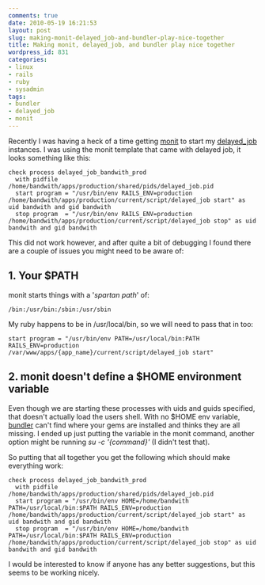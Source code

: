 ```yaml
---
comments: true
date: 2010-05-19 16:21:53
layout: post
slug: making-monit-delayed_job-and-bundler-play-nice-together
title: Making monit, delayed_job, and bundler play nice together
wordpress_id: 831
categories:
- linux
- rails
- ruby
- sysadmin
tags:
- bundler
- delayed_job
- monit
---
```


Recently I was having a heck of a time getting [monit](http://mmonit.com/monit/) to start my [delayed_job](http://github.com/collectiveidea/delayed_job) instances. I was using the monit template that came with delayed job, it looks something like this:


    
    
    check process delayed_job_bandwith_prod 
      with pidfile /home/bandwith/apps/production/shared/pids/delayed_job.pid
      start program = "/usr/bin/env RAILS_ENV=production /home/bandwith/apps/production/current/script/delayed_job start" as uid bandwith and gid bandwith 
      stop program  = "/usr/bin/env RAILS_ENV=production /home/bandwith/apps/production/current/script/delayed_job stop" as uid bandwith and gid bandwith
    



This did not work however, and after quite a bit of debugging I found there are a couple of issues you might need to be aware of:



## 1. Your $PATH



monit starts things with a '_spartan path_' of:


    
    
    /bin:/usr/bin:/sbin:/usr/sbin
    



My ruby happens to be in /usr/local/bin, so we will need to pass that in too:


    
    
    start program = "/usr/bin/env PATH=/usr/local/bin:PATH RAILS_ENV=production /var/www/apps/{app_name}/current/script/delayed_job start"
    





## 2. monit doesn't define a $HOME environment variable



Even though we are starting these processes with uids and guids specified, that doesn't actually load the users shell. With no $HOME env variable, [bundler](http://gembundler.com/) can't find where your gems are installed and thinks they are all missing. I ended up just putting the variable in the monit command, another option might be running _su -c '{command}'_ (I didn't test that).

So putting that all together you get the following which should make everything work:


    
    
    check process delayed_job_bandwith_prod 
      with pidfile /home/bandwith/apps/production/shared/pids/delayed_job.pid
      start program = "/usr/bin/env HOME=/home/bandwith PATH=/usr/local/bin:$PATH RAILS_ENV=production /home/bandwith/apps/production/current/script/delayed_job start" as uid bandwith and gid bandwith 
      stop program  = "/usr/bin/env HOME=/home/bandwith PATH=/usr/local/bin:$PATH RAILS_ENV=production /home/bandwith/apps/production/current/script/delayed_job stop" as uid bandwith and gid bandwith
    



I would be interested to know if anyone has any better suggestions, but this seems to be working nicely.
